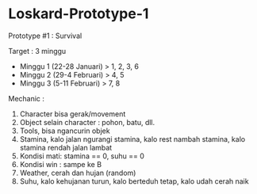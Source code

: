 # Loskard-Prototype-1

Prototype #1 : Survival

Target : 3 minggu
  * Minggu 1 (22-28 Januari) > 1, 2, 3, 6
  * Minggu 2 (29-4 Februari) > 4, 5
  * Minggu 3 (5-11 Februari) > 7, 8

Mechanic :
  1. Character bisa gerak/movement <br>
  2. Object selain character : pohon, batu, dll. <br>
  3. Tools, bisa ngancurin objek <br>
  4. Stamina, kalo jalan ngurangi stamina, kalo rest nambah stamina, kalo stamina rendah jalan lambat <br>
  5. Kondisi mati: stamina == 0, suhu == 0 <br>
  6. Kondisi win : sampe ke B <br>
  7. Weather, cerah dan hujan (random) <br>
  8. Suhu, kalo kehujanan turun, kalo berteduh tetap, kalo udah cerah naik
